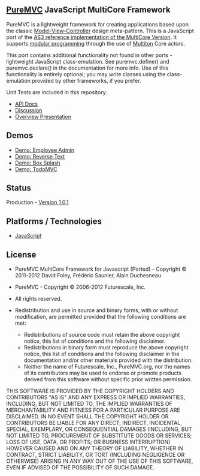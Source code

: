 ## [PureMVC](http://puremvc.github.com/) JavaScript MultiCore Framework
PureMVC is a lightweight framework for creating applications based upon the classic [Model-View-Controller](http://en.wikipedia.org/wiki/Model-view-controller) design meta-pattern. This is a JavaScript port of the [AS3 reference implementation of the MultiCore Version](https://github.com/PureMVC/puremvc-as3-multicore-framework/wiki). It supports [modular programming](http://en.wikipedia.org/wiki/Modular_programming) through the use of [Multiton](http://en.wikipedia.org/wiki/Multiton) Core actors.

This port contains additional functionality not found in other ports - lightweight JavaScript class-emulation. See puremvc.define() and puremvc.declare() in the documentation for more info. Use of this functionality is entirely optional; you may write classes using the class-emulation provided by other frameworks, if you prefer.

Unit Tests are included in this repository.

* [API Docs](http://darkstar.puremvc.org/content_header.html?url=http://puremvc.org/pages/docs/JS/native-multicore/&desc=PureMVC%20API%20Docs:%20PureMVC%20MultiCore%20for%20JavaScript)
* [Discussion](http://forums.puremvc.org/index.php?board=95.0)
* [Overview Presentation](http://puremvc.tv/#P002)

## Demos
* [Demo: Employee Admin](https://github.com/PureMVC/puremvc-js-demo-employeeadmin/wiki)
* [Demo: Reverse Text](https://github.com/PureMVC/puremvc-js-demo-reversetext/wiki)
* [Demo: Box Splash](https://github.com/PureMVC/puremvc-js-demo-boxsplash/wiki)
* [Demo: TodoMVC](https://github.com/PureMVC/puremvc-js-demo-todomvc/wiki)

## Status
Production - [Version 1.0.1](https://github.com/PureMVC/puremvc-js-multicore-framework/blob/master/VERSION)

## Platforms / Technologies
* [JavaScript](http://en.wikipedia.org/wiki/JavaScript)

## License
* PureMVC MultiCore Framework for Javascript (Ported) - Copyright © 2011-2012 David Foley, Frédéric Saunier, Alain Duchesneau 
* PureMVC - Copyright © 2006-2012 Futurescale, Inc.
* All rights reserved.

* Redistribution and use in source and binary forms, with or without modification, are permitted provided that the following conditions are met:

  * Redistributions of source code must retain the above copyright notice, this list of conditions and the following disclaimer.
  * Redistributions in binary form must reproduce the above copyright notice, this list of conditions and the following disclaimer in the documentation and/or other materials provided with the distribution.
  * Neither the name of Futurescale, Inc., PureMVC.org, nor the names of its contributors may be used to endorse or promote products derived from this software without specific prior written permission.

THIS SOFTWARE IS PROVIDED BY THE COPYRIGHT HOLDERS AND CONTRIBUTORS "AS IS" AND ANY EXPRESS OR IMPLIED WARRANTIES, INCLUDING, BUT NOT LIMITED TO, THE IMPLIED WARRANTIES OF MERCHANTABILITY AND FITNESS FOR A PARTICULAR PURPOSE ARE DISCLAIMED. IN NO EVENT SHALL THE COPYRIGHT HOLDER OR CONTRIBUTORS BE LIABLE FOR ANY DIRECT, INDIRECT, INCIDENTAL, SPECIAL, EXEMPLARY, OR CONSEQUENTIAL DAMAGES (INCLUDING, BUT NOT LIMITED TO, PROCUREMENT OF SUBSTITUTE GOODS OR SERVICES; LOSS OF USE, DATA, OR PROFITS; OR BUSINESS INTERRUPTION) HOWEVER CAUSED AND ON ANY THEORY OF LIABILITY, WHETHER IN CONTRACT, STRICT LIABILITY, OR TORT (INCLUDING NEGLIGENCE OR OTHERWISE) ARISING IN ANY WAY OUT OF THE USE OF THIS SOFTWARE, EVEN IF ADVISED OF THE POSSIBILITY OF SUCH DAMAGE.